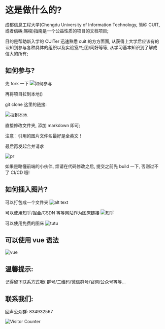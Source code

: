 # 这是做什么的?

成都信息工程大学(Chengdu University of Information Technology, 简称 CUIT, 或者~~信砖~~,~~驾校~~)指南是一个公益性质的项目的文档项目;

目的是帮助新入学的 CUITer 迅速熟悉 cuit 的方方面面, 从获得上大学后应该有的认知到参与各种具体的组织以及实验室/社团/同好等等, 从学习基本知识到了解成信大的所有;

## 如何参与?

先 fork 一下
![如何参与](./static/fork.png)

再将项目拉到本地()

git clone 这里的链接:

![拉到本地](./static/clone.png)

直接修改文件夹, 添加 markdown 即可;

注意：引用的图片文件名最好是全英文！

最后再发起合并请求

![pr](./static/pr.png)

如果是略懂前端的小伙伴, 烦请在代码修改之后, 提交之前先 build 一下, 否则过不了 CI/CD 哦!

## 如何插入图片?

可以打包成一个文件夹
![alt text](./static/push.png)

可以使用知乎/掘金/CSDN 等等网站作为图床链接
![知乎](./static/知乎.png)

可以使用免费的图床
![tutu](./static/tutu.png)

## 可以使用 vue 语法

![vue](./static/vuelang.png)

## 温馨提示:

记得留下联系方式哦(
群号/二维码/微信群号/官网/公众号等等...

## 联系我们:

回声公众群: 834932567

![Visitor Counter](https://count.getloli.com/get/@cuit-guide?theme=moebooru)

